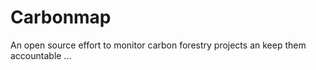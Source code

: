 # Carbonmap

An open source effort to monitor carbon forestry projects an keep them accountable
...
